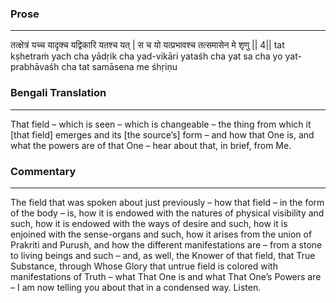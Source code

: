 ### Prose 
 --- 
तत्क्षेत्रं यच्च यादृक्च यद्विकारि यतश्च यत् |
स च यो यत्प्रभावश्च तत्समासेन मे शृणु || 4||
tat kṣhetraṁ yach cha yādṛik cha yad-vikāri yataśh cha yat
sa cha yo yat-prabhāvaśh cha tat samāsena me śhṛiṇu

### Bengali Translation 
 --- 
That field – which is seen – which is changeable – the thing from which it [that field] emerges and its [the source’s] form – and how that One is, and what the powers are of that One – hear about that, in brief, from Me.

### Commentary 
 --- 
The field that was spoken about just previously – how that field – in the form of the body – is, how it is endowed with the natures of physical visibility and such, how it is endowed with the ways of desire and such, how it is enjoined with the sense-organs and such, how it arises from the union of Prakriti and Purush, and how the different manifestations are – from a stone to living beings and such – and, as well, the Knower of that field, that True Substance, through Whose Glory that untrue field is colored with manifestations of Truth – what That One is and what That One’s Powers are – I am now telling you about that in a condensed way. Listen.